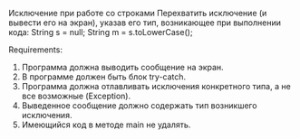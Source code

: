 Исключение при работе со строками
Перехватить исключение (и вывести его на экран), указав его тип, возникающее при выполнении кода:
String s = null;
String m = s.toLowerCase();


Requirements:
1. Программа должна выводить сообщение на экран.
2. В программе должен быть блок try-catch.
3. Программа должна отлавливать исключения конкретного типа, а не все возможные (Exception).
4. Выведенное сообщение должно содержать тип возникшего исключения.
5. Имеющийся код в методе main не удалять.
